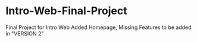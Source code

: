 # Intro-Web-Final-Project
Final Project for Intro Web
Added Homepage, Missing Features to be added in "VERSION 2"